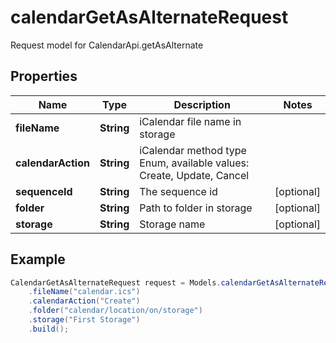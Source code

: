 # calendarGetAsAlternateRequest

Request model for CalendarApi.getAsAlternate

## Properties

Name | Type | Description | Notes
---- | ---- | ----------- | -----
**fileName** | **String**| iCalendar file name in storage |
**calendarAction** | **String**| iCalendar method type Enum, available values: Create, Update, Cancel |
**sequenceId** | **String**| The sequence id | [optional]
**folder** | **String**| Path to folder in storage | [optional]
**storage** | **String**| Storage name | [optional]

## Example
```java
CalendarGetAsAlternateRequest request = Models.calendarGetAsAlternateRequest()
    .fileName("calendar.ics")
    .calendarAction("Create")
    .folder("calendar/location/on/storage")
    .storage("First Storage")
    .build();
```

